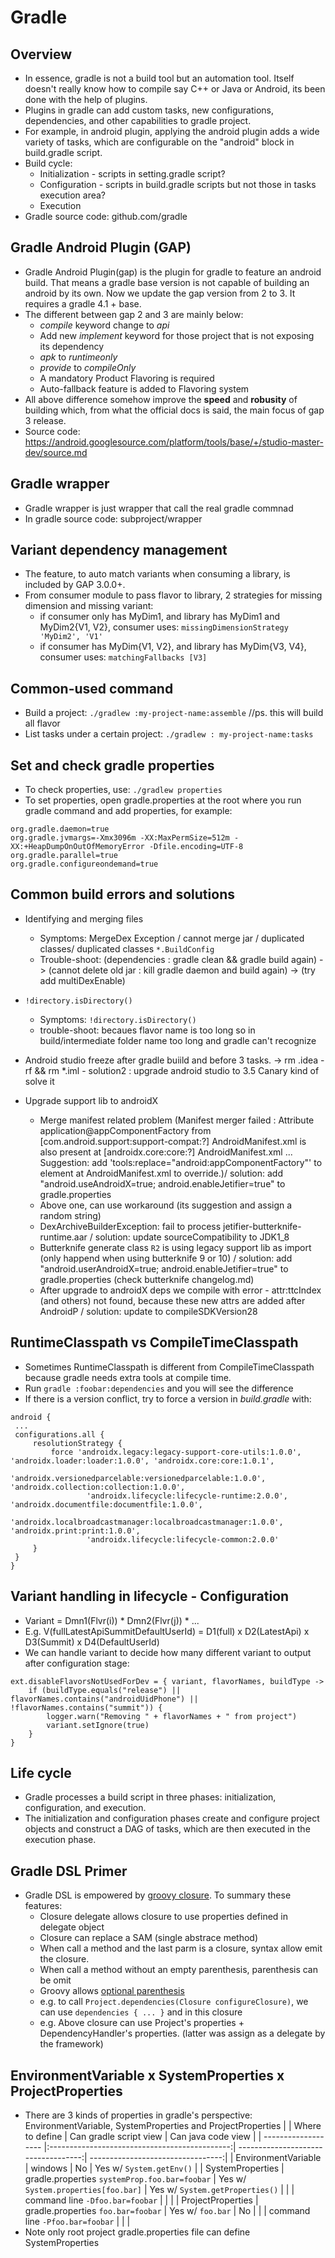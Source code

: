 # Gradle 

## Overview
* In essence, gradle is not a build tool but an automation tool. Itself doesn't really know how to compile say C++ or Java or Android, its been done with the help of plugins.
* Plugins in gradle can add custom tasks, new configurations, dependencies, and other capabilities to gradle project.
* For example, in android plugin, applying the android plugin adds a wide variety of tasks, which are configurable on the "android" block in build.gradle script.
* Build cycle:
	- Initialization - scripts in setting.gradle script?
	- Configuration - scripts in build.gradle scripts but not those in tasks execution area?
	- Execution 
* Gradle source code: github.com/gradle

## Gradle Android Plugin (GAP)
* Gradle Android Plugin(gap) is the plugin for gradle to feature an android build. That means a gradle base version is not capable of building an android by its own. Now we update the gap version from 2 to 3. It requires a gradle 4.1 + base. 
* The different between gap 2 and 3 are mainly below:
	* *compile* keyword change to *api*
	* Add new *implement* keyword for those project that is not exposing its dependency
	* *apk* to *runtimeonly*
	* *provide* to *compileOnly*
	* A mandatory Product Flavoring is required
	* Auto-fallback feature is added to Flavoring system
* All above difference somehow improve the **speed** and **robusity** of building which, from what the official docs is said, the main focus of gap 3 release.
* Source code: https://android.googlesource.com/platform/tools/base/+/studio-master-dev/source.md

## Gradle wrapper
* Gradle wrapper is just wrapper that call the real gradle commnad
* In gradle source code: subproject/wrapper

## Variant dependency management
* The feature, to auto match variants when consuming a library, is included by GAP 3.0.0+.
* From consumer module to pass flavor to library, 2 strategies for missing dimension and missing variant:
    - if consumer only has MyDim1, and library has MyDim1 and MyDim2{V1, V2}, consumer uses: `missingDimensionStrategy 'MyDim2', 'V1'`
    - if consumer has MyDim{V1, V2}, and library has MyDim{V3, V4}, consumer uses: `matchingFallbacks [V3]`

## Common-used command
* Build a project: `./gradlew :my-project-name:assemble`    //ps. this will build all flavor
* List tasks under a certain project: `./gradlew : my-project-name:tasks`

## Set and check gradle properties
* To check properties, use: `./gradlew properties`
* To set properties, open gradle.properties at the root where you run gradle command and add properties, for example:
```
org.gradle.daemon=true
org.gradle.jvmargs=-Xmx3096m -XX:MaxPermSize=512m -XX:+HeapDumpOnOutOfMemoryError -Dfile.encoding=UTF-8
org.gradle.parallel=true
org.gradle.configureondemand=true
```

## Common build errors and solutions
* Identifying and merging files
	- Symptoms: MergeDex Exception / cannot merge jar / duplicated classes/ duplicated classes `*.BuildConfig`
	- Trouble-shoot: (dependencies : gradle clean && gradle build again)
 			-> (cannot delete old jar : kill gradle daemon and build again) 
 			-> (try add multiDexEnable) 

* `!directory.isDirectory()`
	- Symptoms: `!directory.isDirectory()` 
	- trouble-shoot: becaues flavor name is too long so in build/intermediate folder name too long and gradle can't recognize

* Android studio freeze after gradle buiild and before 3 tasks. -> rm .idea -rf && rm \*.iml
        - solution2 : upgrade android studio to 3.5 Canary kind of solve it 
 
* Upgrade support lib to androidX
	* Merge manifest related problem (Manifest merger failed : Attribute application@appComponentFactory from [com.android.support:support-compat:?] AndroidManifest.xml is also present at [androidx.core:core:?] AndroidManifest.xml ... Suggestion: add 'tools:replace="android:appComponentFactory"' to element at AndroidManifest.xml to override.)/ solution: add "android.useAndroidX=true; android.enableJetifier=true" to gradle.properties
	* Above one, can use workaround (its suggestion and assign a random string) 
	* DexArchiveBuilderException: fail to process jetifier-butterknife-runtime.aar / solution: update sourceCompatibility to JDK1_8
	* Butterknife generate class `R2` is using legacy support lib as import (only happend when using butterknife 9 or 10) / solution: add "android.userAndroidX=true; android.enableJetifier=true" to gradle.properties (check butterknife changelog.md)
	* After upgrade to androidX deps we compile with error - attr:ttcIndex (and others) not found, because these new attrs are added after AndroidP / solution:  update to compileSDKVersion28

## RuntimeClasspath vs CompileTimeClasspath
* Sometimes RuntimeClasspath is different from CompileTimeClasspath because gradle needs extra tools at compile time.
* Run `gradle :foobar:dependencies` and you will see the difference
* If there is a version conflict, try to force a version in *build.gradle* with:
```
android {
 ...
 configurations.all {
     resolutionStrategy {
         force 'androidx.legacy:legacy-support-core-utils:1.0.0', 'androidx.loader:loader:1.0.0', 'androidx.core:core:1.0.1',
                 'androidx.versionedparcelable:versionedparcelable:1.0.0', 'androidx.collection:collection:1.0.0',
                 'androidx.lifecycle:lifecycle-runtime:2.0.0', 'androidx.documentfile:documentfile:1.0.0',
                 'androidx.localbroadcastmanager:localbroadcastmanager:1.0.0', 'androidx.print:print:1.0.0',
                 'androidx.lifecycle:lifecycle-common:2.0.0'
     }
 }
}
```

## Variant handling in lifecycle - Configuration
* Variant = Dmn1(Flvr(i)) * Dmn2(Flvr(j)) * ... 
* E.g. V(fullLatestApiSummitDefaultUserId) = D1(full) x D2(LatestApi) x D3(Summit) x D4(DefaultUserId)
* We can handle variant to decide how many different variant to output after configuration stage:
```
ext.disableFlavorsNotUsedForDev = { variant, flavorNames, buildType ->
    if (buildType.equals("release") || flavorNames.contains("androidUidPhone") || !flavorNames.contains("summit")) {
        logger.warn("Removing " + flavorNames + " from project")
        variant.setIgnore(true)
    }
}
```

## Life cycle
* Gradle processes a build script in three phases: initialization, configuration, and execution.
* The initialization and configuration phases create and configure project objects and construct a DAG of tasks, which are then executed in the execution phase.

## Gradle DSL Primer
* Gradle DSL is empowered by [groovy closure](http://groovy-lang.org/closures.html). To summary these features:
    - Closure delegate allows closure to use properties defined in delegate object
    - Closure can replace a SAM (single abstrace method)
    - When call a method and the last parm is a closure, syntax allow emit the closure. 
    - When call a method without an empty parenthesis, parenthesis can be omit
    - Groovy allows [optional parenthesis](http://mrhaki.blogspot.com/2009/10/groovy-goodness-optional-parenthesis.html)
    - e.g. to call `Project.dependencies(Closure configureClosure)`, we can use `dependencies { ... }` and in this closure
    - e.g. Above closure can use Project's properties + DependencyHandler's properties. (latter was assign as a delegate by the framework)

## EnvironmentVariable x SystemProperties x ProjectProperties
* There are 3 kinds of properties in gradle's perspective: EnvironmentVariable, SystemProperties and ProjectProperties
|                     | Where to define                               | Can gradle script view              | Can java code view                |
| ------------------- |:---------------------------------------------:| -----------------------------------:| ---------------------------------:|
| EnvironmentVariable | windows                                       | No                                  | Yes w/ `System.getEnv()`          | 
| SystemProperties    | gradle.properties `systemProp.foo.bar=foobar` | Yes w/ `System.properties[foo.bar]` | Yes w/ `System.getProperties()`   |
|                     | command line `-Dfoo.bar=foobar`               |                                     |                                   |
| ProjectProperties   | gradle.properties `foo.bar=foobar`            | Yes w/ `foo.bar`                    | No                                |
|                     | command line `-Pfoo.bar=foobar`               |                                     |                                   |
* Note only root project gradle.properties file can define SystemProperties


